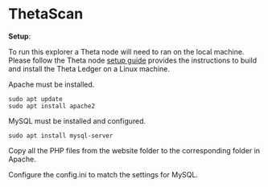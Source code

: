 # ThetaScan

**Setup**: 

To run this explorer a Theta node will need to ran on the local machine.  Please follow the Theta node [setup guide](https://github.com/thetatoken/theta-mainnet-integration-guide/blob/master/docs/setup.md#setup) provides the instructions to build and install the Theta Ledger on a Linux machine.


Apache must be installed.

```
sudo apt update
sudo apt install apache2
```


MySQL must be installed and configured.

```
sudo apt install mysql-server
```

Copy all the PHP files from the website folder to the corresponding folder in Apache.

Configure the config.ini to match the settings for MySQL.



